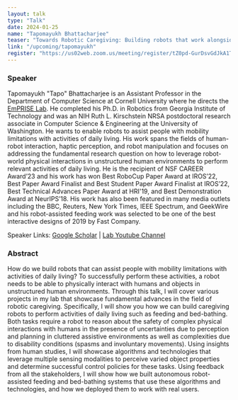 ```yaml
---
layout: talk
type: "Talk"
date: 2024-01-25
name: "Tapomayukh Bhattacharjee"
teaser: "Towards Robotic Caregiving: Building robots that work alongside human stakeholders"
link: "/upcoming/tapomayukh"
register: "https://us02web.zoom.us/meeting/register/tZ0pd-GurDsvGdJkA1TrB48C_hx5JRDT8QpD"
---
```



### Speaker 
Tapomayukh "Tapo" Bhattacharjee is an Assistant Professor in the Department of Computer Science at Cornell University where he directs the [EmPRISE Lab](https://emprise.cs.cornell.edu/). He completed his Ph.D. in Robotics from Georgia Institute of Technology and was an NIH Ruth L. Kirschstein NRSA postdoctoral research associate in Computer Science & Engineering at the University of Washington. He wants to enable robots to assist people with mobility limitations with activities of daily living. His work spans the fields of human-robot interaction, haptic perception, and robot manipulation and focuses on addressing the fundamental research question on how to leverage robot-world physical interactions in unstructured human environments to perform relevant activities of daily living. He is the recipient of NSF CAREER Award’23 and his work has won Best RoboCup Paper Award at IROS’22, Best Paper Award Finalist and Best Student Paper Award Finalist at IROS’22, Best Technical Advances Paper Award at HRI'19, and Best Demonstration Award at NeurIPS’18. His work has also been featured in many media outlets including the BBC, Reuters, New York Times, IEEE Spectrum, and GeekWire and his robot-assisted feeding work was selected to be one of the best interactive designs of 2019 by Fast Company.

Speaker Links: [Google Scholar](https://scholar.google.com/citations?user=X1zsXTgAAAAJ) | [Lab Youtube Channel](https://www.youtube.com/@empriselab7113/videos)


### Abstract
How do we build robots that can assist people with mobility limitations with activities of daily living? To successfully perform these activities, a robot needs to be able to physically interact with humans and objects in unstructured human environments. Through this talk, I will cover various projects in my lab that showcase fundamental advances in the field of robotic caregiving. Specifically, I will show you how we can build caregiving robots to perform activities of daily living such as feeding and bed-bathing. Both tasks require a robot to reason about the safety of complex physical interactions with humans in the presence of uncertainties due to perception and planning in cluttered assistive environments as well as complexities due to disability conditions (spasms and involuntary movements). Using insights from human studies, I will showcase algorithms and technologies that leverage multiple sensing modalities to perceive varied object properties and determine successful control policies for these tasks. Using feedback from all the stakeholders, I will show how we built autonomous robot-assisted feeding and bed-bathing systems that use these algorithms and technologies, and how we deployed them to work with real users.